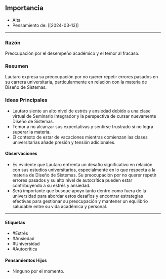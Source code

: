 ## Importancia
- Alta
- Pensamiento de: [[2024-03-13]]
---
### Razón
Preocupación por el desempeño académico y el temor al fracaso.

### Resumen
Lautaro expresa su preocupación por no querer repetir errores pasados en su carrera universitaria, particularmente en relación con la materia de Diseño de Sistemas.

### Ideas Principales
- Lautaro siente un alto nivel de estrés y ansiedad debido a una clase virtual de Seminario Integrador y la perspectiva de cursar nuevamente Diseño de Sistemas.
- Temor a no alcanzar sus expectativas y sentirse frustrado si no logra superar la materia.
- El contexto de estar de vacaciones mientras comienzan las clases universitarias añade presión y tensión adicionales.

#### Observaciones
- Es evidente que Lautaro enfrenta un desafío significativo en relación con sus estudios universitarios, especialmente en lo que respecta a la materia de Diseño de Sistemas. Su preocupación por no querer repetir errores pasados y su alto nivel de autocrítica pueden estar contribuyendo a su estrés y ansiedad.
- Será importante que busque apoyo tanto dentro como fuera de la universidad para abordar estos desafíos y encontrar estrategias efectivas para gestionar su preocupación y mantener un equilibrio saludable entre su vida académica y personal.

---
#### Etiquetas
- #Estrés
- #Ansiedad
- #Universidad
- #Autocrítica

#### Pensamientos Hijos
- Ninguno por el momento.
